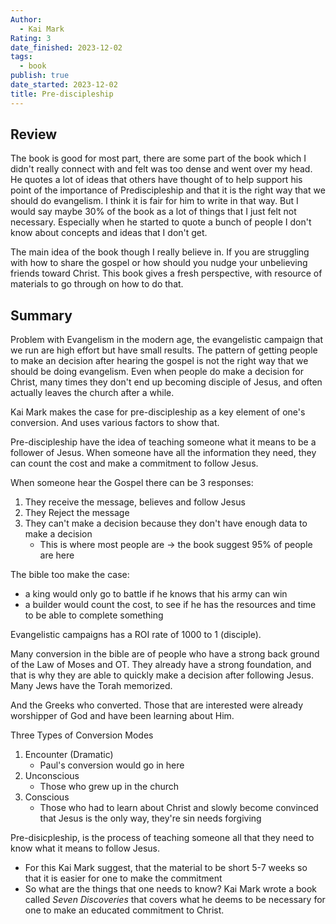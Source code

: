 ```yaml
---
Author:
  - Kai Mark
Rating: 3
date_finished: 2023-12-02
tags:
  - book
publish: true
date_started: 2023-12-02
title: Pre-discipleship
---
```

## Review
The book is good for most part, there are some part of the book which I didn't really connect with and felt was too dense and went over my head. He quotes a lot of ideas that others have thought of to help support his point of the importance of Prediscipleship and that it is the right way that we should do evangelism. I think it is fair for him to write in that way. But I would say maybe 30% of the book as a lot of things that I just felt not necessary. Especially when he started to quote a bunch of people I don't know about concepts and ideas that I don't get.

The main idea of the book though I really believe in. If you are struggling with how to share the gospel or how should you nudge your unbelieving friends toward Christ. This book gives a fresh perspective, with resource of materials to go through on how to do that.

## Summary

Problem with Evangelism in the modern age, the evangelistic campaign that we run are high effort but have small results. The pattern of getting people to make an decision after hearing the gospel is not the right way that we should be doing evangelism. Even when people do make a decision for Christ, many times they don't end up becoming disciple of Jesus, and often actually leaves the church after a while.

Kai Mark makes the case for pre-discipleship as a key element of one's conversion. And uses various factors to show that.

Pre-discipleship have the idea of teaching someone what it means to be a follower of Jesus. When someone have all the information they need, they can count the cost and make a commitment to follow Jesus. 

When someone hear the Gospel there can be 3 responses:
1. They receive the message, believes and follow Jesus
2. They Reject the message
3. They can't make a decision because they don't have enough data to make a decision
	- This is where most people are -> the book suggest 95% of people are here

The bible too make the case:
- a king would only go to battle if he knows that his army can win
- a builder would count the cost, to see if he has the resources and time to be able to complete something

Evangelistic campaigns has a ROI rate of 1000 to 1 (disciple).

Many conversion in the bible are of people who have a strong back ground of the Law of Moses and OT. They already have a strong foundation, and that is why they are able to quickly make a decision after following Jesus. Many Jews have the Torah memorized.

And the Greeks who converted. Those that are interested were already worshipper of God and have been learning about Him.

Three Types of Conversion Modes
1. Encounter (Dramatic)
	- Paul's conversion would go in here
2. Unconscious
	- Those who grew up in the church
3. Conscious
	- Those who had to learn about Christ and slowly become convinced that Jesus is the only way, they're sin needs forgiving

Pre-disicpleship, is the process of teaching someone all that they need to know what it means to follow Jesus.
- For this Kai Mark suggest, that the material to be short 5-7 weeks so that it is easier for one to make the commitment
- So what are the things that one needs to know? Kai Mark wrote a book called *Seven Discoveries* that covers what he deems to be necessary for one to make an educated commitment to Christ.

